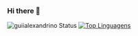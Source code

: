 ### Hi there 👋
![guiialexandrino Status](https://github-readme-stats.vercel.app/api?username=guiialexandrino&show_icons=true)
[![Top Linguagens](https://github-readme-stats.vercel.app/api/top-langs/?username=guiialexandrino&layout=compact)](https://github.com/anuraghazra/github-readme-stats)
<!--
**guiialexandrino/guiialexandrino** is a ✨ _special_ ✨ repository because its `README.md` (this file) appears on your GitHub profile.

Here are some ideas to get you started:

- 🔭 I’m currently working on ...
- 🌱 I’m currently learning ...
- 👯 I’m looking to collaborate on ...
- 🤔 I’m looking for help with ...
- 💬 Ask me about ...
- 📫 How to reach me: ...
- 😄 Pronouns: ...
- ⚡ Fun fact: ...
-->
